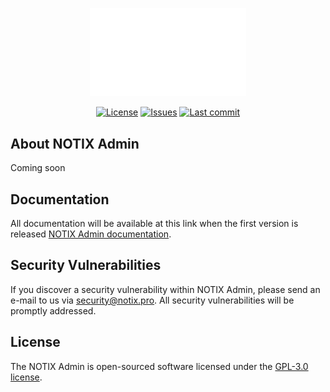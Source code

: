 <p align="center"><a href="https://notix.pro" target="_blank"><img src="https://raw.githubusercontent.com/notix-pro/Notix-Admin/master/public/assets/imgs/notix_pro-logo.png" width="250"></a></p>

<p align="center">
<a href="https://github.com/notix-pro/Notix-Admin/blob/master/LICENSE.md"><img src="https://img.shields.io/github/license/notix-pro/Notix-Admin" alt="License"></a>
<a href="https://github.com/notix-pro/Notix-Admin/issues"><img src="https://img.shields.io/github/issues/notix-pro/Notix-Admin" alt="Issues"></a>
<a href="https://github.com/notix-pro/Notix-Admin/commits/master"><img src="https://img.shields.io/github/last-commit/notix-pro/Notix-Admin" alt="Last commit"></a>
</p>

## About NOTIX Admin
Coming soon

## Documentation

All documentation will be available at this link when the first version is released [NOTIX Admin documentation](https://projekty.notix.pro/docs/Notix-Admin-Panel/).

## Security Vulnerabilities

If you discover a security vulnerability within NOTIX Admin, please send an e-mail to us via [security@notix.pro](mailto:security@notix.pro). All security vulnerabilities will be promptly addressed.

## License

The NOTIX Admin is open-sourced software licensed under the [GPL-3.0 license](https://opensource.org/licenses/GPL-3.0).
